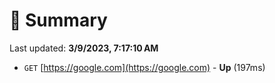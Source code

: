 # 📖 Summary
Last updated: **3/9/2023, 7:17:10 AM**

- `GET` [https://google.com](https://google.com) - **Up** (197ms)
